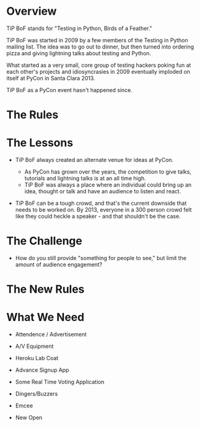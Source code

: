 # Overview

TiP BoF stands for "Testing in Python, Birds of a Feather."

TiP BoF was started in 2009 by a few members of the Testing in Python mailing list. The idea was to go out to dinner, but then turned into ordering pizza and giving lightning talks about testing and Python. 

What started as a very small, core group of testing hackers poking fun at each other's projects and idiosyncrasies in 2009 eventually imploded on itself at PyCon in Santa Clara 2013.  

TiP BoF as a PyCon event hasn't happened since. 

# The Rules

# The Lessons

- TiP BoF always created an alternate venue for ideas at PyCon. 
    - As PyCon has grown over the years, the competition to give talks, tutorials and lightning talks is at an all time high. 
    - TiP BoF was always a place where an individual could bring up an idea, thought or talk and have an audience to listen and react. 

- TiP BoF can be a tough crowd, and that's the current downside that needs to be worked on. By 2013, everyone in a 300 person crowd felt like they could heckle a speaker - and that shouldn't be the case. 

# The Challenge

- How do you still provide "something for people to see," but limit the amount of audience engagement?

# The New Rules

# What We Need

- Attendence / Advertisement

- A/V Equipment

- Heroku Lab Coat

- Advance Signup App

- Some Real Time Voting Application

- Dingers/Buzzers

- Emcee

- New Open

